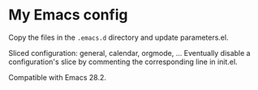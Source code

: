# My Emacs config

Copy the files in the `.emacs.d` directory and update parameters.el.

Sliced configuration: general, calendar, orgmode, ... Eventually disable a configuration's slice by commenting the corresponding line in init.el.

Compatible with Emacs 28.2.

